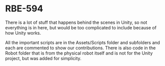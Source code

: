 # RBE-594
There is a lot of stuff that happens behind the scenes in Unity, so not everything is in here, but would be too complicated to include because of how Unity works.

All the important scripts are in the Assets/Scripts folder and subfolders and each are commented to show our contributions. There is also code in the Robot folder that is from the physical robot itself and is not for the Unity project, but was added for simplicity. 
